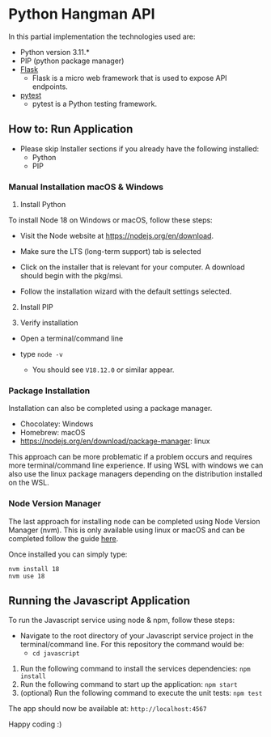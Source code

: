 # Python Hangman API 

In this partial implementation the technologies used are:

- Python version 3.11.*
- PIP (python package manager)
- [Flask](https://flask.palletsprojects.com/en/2.3.x/)
  - Flask is a micro web framework that is used to expose API endpoints.
- [pytest](https://docs.pytest.org/en/7.3.x/) 
  - pytest is a Python testing framework.

## How to: Run Application

- Please skip Installer sections if you already have the following installed:
  - Python
  - PIP


### Manual Installation macOS & Windows

1. Install Python

To install Node 18 on Windows or macOS, follow these steps:

- Visit the Node website at https://nodejs.org/en/download.

- Make sure the LTS (long-term support) tab is selected 

- Click on the installer that is relevant for your computer. A download should begin with the pkg/msi.

- Follow the installation wizard with the default settings selected.

2. Install PIP

3. Verify installation

- Open a terminal/command line

- type `node -v`
  - You should see `V18.12.0` or similar appear.


### Package Installation

Installation can also be completed using a package manager.
- Chocolatey: Windows
- Homebrew: macOS
- https://nodejs.org/en/download/package-manager: linux

This approach can be more problematic if a problem occurs and requires more terminal/command line experience. If using WSL with windows we can also use the linux package managers depending on the distribution installed on the WSL.

### Node Version Manager

The last approach for installing node can be completed using Node Version Manager (nvm). This is only available using linux or macOS and can be completed follow the guide [here](https://github.com/nvm-sh/nvm).

Once installed you can simply type:

```
nvm install 18
nvm use 18
```

## Running the Javascript Application

To run the Javascript service using node & npm, follow these steps:

- Navigate to the root directory of your Javascript service project in the terminal/command line. For this repository the command would be:
  - `cd javascript`

1. Run the following command to install the services dependencies: `npm install`
2. Run the following command to start up the application: `npm start`
3. (optional) Run the following command to execute the unit tests: `npm test`

The app should now be available at: `http://localhost:4567`

Happy coding :) 